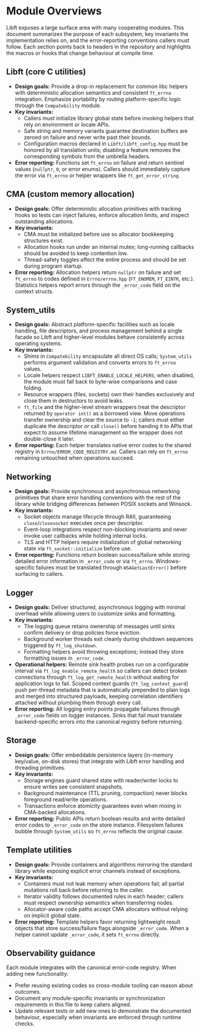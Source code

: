# Module Overviews

Libft exposes a large surface area with many cooperating modules. This document summarizes the purpose of each subsystem, key invariants the implementation relies on, and the error-reporting conventions callers must follow. Each section points back to headers in the repository and highlights the macros or hooks that change behaviour at compile time.

## Libft (core C utilities)
- **Design goals:** Provide a drop-in replacement for common libc helpers with deterministic allocation semantics and consistent `ft_errno` integration. Emphasize portability by routing platform-specific logic through the `Compatebility` module.
- **Key invariants:**
  - Callers must initialize library global state before invoking helpers that rely on environment or locale APIs.
  - Safe string and memory variants guarantee destination buffers are zeroed on failure and never write past their bounds.
  - Configuration macros declared in `Libft/libft_config.hpp` must be honored by all translation units; disabling a feature removes the corresponding symbols from the umbrella headers.
- **Error reporting:** Functions set `ft_errno` on failure and return sentinel values (`nullptr`, `0`, or error enums). Callers should immediately capture the error via `ft_errno` or helper wrappers like `ft_get_error_string`.

## CMA (custom memory allocation)
- **Design goals:** Offer deterministic allocation primitives with tracking hooks so tests can inject failures, enforce allocation limits, and inspect outstanding allocations.
- **Key invariants:**
  - CMA must be initialized before use so allocator bookkeeping structures exist.
  - Allocation hooks run under an internal mutex; long-running callbacks should be avoided to keep contention low.
  - Thread-safety toggles affect the entire process and should be set during program startup.
- **Error reporting:** Allocation helpers return `nullptr` on failure and set `ft_errno` to codes defined in `Errno/errno.hpp` (`FT_ENOMEM`, `FT_EINTR`, etc.). Statistics helpers report errors through the `_error_code` field on the context structs.

## System_utils
- **Design goals:** Abstract platform-specific facilities such as locale handling, file descriptors, and process management behind a single facade so Libft and higher-level modules behave consistently across operating systems.
- **Key invariants:**
  - Shims in `Compatebility` encapsulate all direct OS calls; `System_utils` performs argument validation and converts errors to `ft_errno` values.
  - Locale helpers respect `LIBFT_ENABLE_LOCALE_HELPERS`; when disabled, the module must fall back to byte-wise comparisons and case folding.
  - Resource wrappers (files, sockets) own their handles exclusively and close them in destructors to avoid leaks.
  - `ft_file` and the higher-level stream wrappers treat the descriptor returned by `operator int()` as a borrowed view. Move operations transfer ownership and clear the source to `-1`; callers must either duplicate the descriptor or call `close()` before handing it to APIs that expect to assume lifetime management so the wrapper does not double-close it later.
- **Error reporting:** Each helper translates native error codes to the shared registry in `Errno/ERROR_CODE_REGISTRY.md`. Callers can rely on `ft_errno` remaining untouched when operations succeed.

## Networking
- **Design goals:** Provide synchronous and asynchronous networking primitives that share error handling conventions with the rest of the library while bridging differences between POSIX sockets and Winsock.
- **Key invariants:**
  - Socket objects manage lifecycle through RAII, guaranteeing `close`/`closesocket` executes once per descriptor.
  - Event-loop integrations respect non-blocking invariants and never invoke user callbacks while holding internal locks.
  - TLS and HTTP helpers require initialization of global networking state via `ft_socket::initialize` before use.
- **Error reporting:** Functions return boolean success/failure while storing detailed error information in `_error_code` or via `ft_errno`. Windows-specific failures must be translated through `WSAGetLastError()` before surfacing to callers.

## Logger
- **Design goals:** Deliver structured, asynchronous logging with minimal overhead while allowing users to customize sinks and formatting.
- **Key invariants:**
  - The logging queue retains ownership of messages until sinks confirm delivery or drop policies force eviction.
  - Background worker threads exit cleanly during shutdown sequences triggered by `ft_log_shutdown`.
  - Formatting helpers avoid throwing exceptions; instead they store formatting issues in `_error_code`.
- **Operational helpers:** Remote sink health probes run on a configurable interval via `ft_log_enable_remote_health` so callers can detect broken connections through `ft_log_get_remote_health` without waiting for application logs to fail. Scoped context guards (`ft_log_context_guard`) push per-thread metadata that is automatically prepended to plain logs and merged into structured payloads, keeping correlation identifiers attached without plumbing them through every call.
- **Error reporting:** All logging entry points propagate failures through `_error_code` fields on logger instances. Sinks that fail must translate backend-specific errors into the canonical registry before returning.

## Storage
- **Design goals:** Offer embeddable persistence layers (in-memory key/value, on-disk stores) that integrate with Libft error handling and threading primitives.
- **Key invariants:**
  - Storage engines guard shared state with reader/writer locks to ensure writes see consistent snapshots.
  - Background maintenance (TTL pruning, compaction) never blocks foreground read/write operations.
  - Transactions enforce atomicity guarantees even when mixing in CMA-backed allocations.
- **Error reporting:** Public APIs return boolean results and write detailed error codes to `_error_code` on the store instance. Filesystem failures bubble through `System_utils` so `ft_errno` reflects the original cause.

## Template utilities
- **Design goals:** Provide containers and algorithms mirroring the standard library while exposing explicit error channels instead of exceptions.
- **Key invariants:**
  - Containers must not leak memory when operations fail; all partial mutations roll back before returning to the caller.
  - Iterator validity follows documented rules in each header; callers must respect ownership semantics when transferring nodes.
  - Allocator-aware code paths accept CMA allocators without relying on implicit global state.
- **Error reporting:** Template helpers favor returning lightweight result objects that store success/failure flags alongside `_error_code`. When a helper cannot update `_error_code`, it sets `ft_errno` directly.

## Observability guidance
Each module integrates with the canonical error-code registry. When adding new functionality:
- Prefer reusing existing codes so cross-module tooling can reason about outcomes.
- Document any module-specific invariants or synchronization requirements in this file to keep callers aligned.
- Update relevant tests or add new ones to demonstrate the documented behaviour, especially when invariants are enforced through runtime checks.


